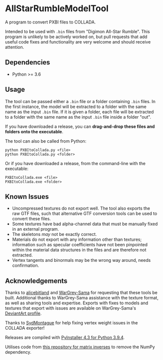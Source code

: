 # AllStarRumbleModelTool
A program to convert PXBI files to COLLADA.

Intended to be used with `.bin` files from "Digimon All-Star Rumble".
This program is unlikely to be actively worked on, but pull requests that add useful code fixes and functionality are very welcome and should receive attention.

## Dependencies
- Python >= 3.6

## Usage
The tool can be passed either a `.bin` file or a folder containing `.bin` files. In the first instance, the model will be extracted to a folder with the same name as the input `.bin` file. If it is given a folder, each file will be extracted to a folder with the same name as the input `.bin` file inside a folder "out".

If you have downloaded a release, you can **drag-and-drop these files and folders onto the executable**.

The tool can also be called from Python:
```
python PXBItoCollada.py <file>
python PXBItoCollada.py <folder>
```

Or if you have downloaded a release, from the command-line with the executable:
```
PXBItoCollada.exe <file>
PXBItoCollada.exe <folder>
```

## Known Issues
- Uncompressed textures do not export well. The tool also exports the raw GTF files, such that alternative GTF conversion tools can be used to convert these files.
- Some textures have bad alpha-channel data that must be manually fixed in an external program.
- The skeletons _may_ not be exactly correct.
- Materials do not export with any information other than textures; information such as specular coefficients have not been pinpointed within the material data structures in the files and are therefore not extracted.
- Vertex tangents and binormals may be the wrong way around, needs confirmation.

## Acknowledgements
Thanks to [alicebitland](https://www.deviantart.com/alicebitland) and [WarGrey-Sama](https://www.deviantart.com/wargrey-sama) for requesting that these tools be built. Additional thanks to WarGrey-Sama assistance with the texture format, as well as sharing tools and expertise. Exports with fixes to models and textures that export with issues are available on WarGrey-Sama's [DeviantArt profile](https://www.deviantart.com/wargrey-sama).

Thanks to [SydMontague](https://github.com/SydMontague) for help fixing vertex weight issues in the COLLADA exporter!

Releases are compiled with [PyInstaller 4.3 for Python 3.9.4](https://www.pyinstaller.org/).

Utilises code from [this repository for matrix inverses](https://github.com/ThomIves/MatrixInverse) to remove the NumPy dependency.
